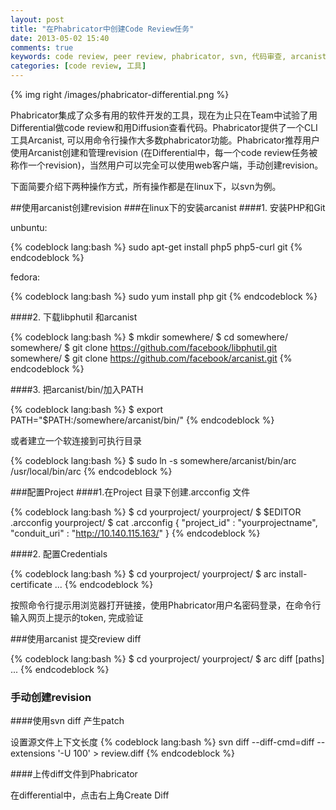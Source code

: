 ```yaml
---
layout: post
title: "在Phabricator中创建Code Review任务"
date: 2013-05-02 15:40
comments: true
keywords: code review, peer review, phabricator, svn, 代码审查, arcanist
categories: [code review, 工具]
---
```

{% img right /images/phabricator-differential.png %}

Phabricator集成了众多有用的软件开发的工具，现在为止只在Team中试验了用Differential做code review和用Diffusion查看代码。Phabricator提供了一个CLI工具Arcanist, 可以用命令行操作大多数phabricator功能。Phabricator推荐用户使用Arcanist创建和管理revision (在Differential中，每一个code review任务被称作一个revision)，当然用户可以完全可以使用web客户端，手动创建revision。

下面简要介绍下两种操作方式，所有操作都是在linux下，以svn为例。

<!-- more -->

##使用arcanist创建revision
###在linux下的安装arcanist
####1. 安装PHP和Git

unbuntu:

{% codeblock lang:bash %}
  sudo apt-get install php5 php5-curl git
{% endcodeblock %}

fedora: 

{% codeblock lang:bash %}
  sudo yum install php git 
{% endcodeblock %}

####2. 下载libphutil 和arcanist

{% codeblock lang:bash %}
  $ mkdir somewhere/
  $ cd somewhere/
  somewhere/ $ git clone https://github.com/facebook/libphutil.git
  somewhere/ $ git clone https://github.com/facebook/arcanist.git
{% endcodeblock %}

####3. 把arcanist/bin/加入PATH

{% codeblock lang:bash %}
  $ export PATH="$PATH:/somewhere/arcanist/bin/"
{% endcodeblock %}

或者建立一个软连接到可执行目录

{% codeblock lang:bash %}
  $ sudo ln -s somewhere/arcanist/bin/arc /usr/local/bin/arc
{% endcodeblock %}


###配置Project
####1.在Project 目录下创建.arcconfig 文件

{% codeblock lang:bash %}
  $ cd yourproject/
  yourproject/ $ $EDITOR .arcconfig
  yourproject/ $ cat .arcconfig
  {
    "project_id" : "yourprojectname",
    "conduit_uri" : "http://10.140.115.163/"
  }
{% endcodeblock %}

####2. 配置Credentials

{% codeblock lang:bash %}
  $ cd yourproject/
  yourproject/ $ arc install-certificate
  ...
{% endcodeblock %}
  
按照命令行提示用浏览器打开链接，使用Phabricator用户名密码登录，在命令行输入网页上提示的token, 完成验证
 

###使用arcanist 提交review diff

{% codeblock lang:bash %}
  $ cd yourproject/
    yourproject/ $ arc diff [paths]
    ...
{% endcodeblock %}


### 手动创建revision
####使用svn diff 产生patch

设置源文件上下文长度
{% codeblock lang:bash %}
  svn diff --diff-cmd=diff --extensions '-U 100' > review.diff 
{% endcodeblock %}

####上传diff文件到Phabricator

在differential中，点击右上角Create Diff
